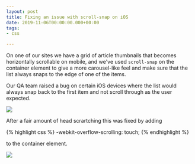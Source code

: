 ```yaml
---
layout: post
title: Fixing an issue with scroll-snap on iOS
date: 2019-11-06T00:00:00.000+00:00
tags:
- css

---
```

On one of our sites we have a grid of article thumbnails that becomes horizontally scrollable on mobile, and we've used `scroll-snap` on the container element to give a more carousel-like feel and make sure that the list always snaps to the edge of one of the items.

Our QA team raised a bug on certain iOS devices where the list would always snap back to the first item and not scroll through as the user expected.

![](https://media.giphy.com/media/ZdNd2oQCV3yrMrfpZs/giphy.gif)

After a fair amount of head scrartching this was fixed by adding

{% highlight css %}
-webkit-overflow-scrolling: touch;
{% endhighlight %}

to the container element.

![](https://media.giphy.com/media/d7BjVQoKpG0WhxchJY/giphy.gif)